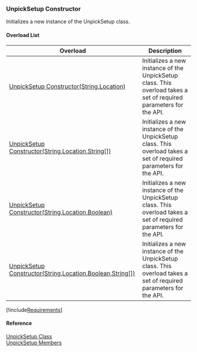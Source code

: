 ﻿### UnpickSetup Constructor

Initializes a new instance of the UnpickSetup class.

#### Overload List

| Overload | Description |
| --- | --- |
| [UnpickSetup Constructor(String,Location)](FChoice.Toolkits.Clarify~FChoice.Toolkits.Clarify.Logistics.UnpickSetup~_ctor(String,Location).md) | Initializes a new instance of the UnpickSetup class. This overload takes a set of required parameters for the API.   |
| [UnpickSetup Constructor(String,Location,String\[\])](FChoice.Toolkits.Clarify~FChoice.Toolkits.Clarify.Logistics.UnpickSetup~_ctor(String,Location,String[]).md) | Initializes a new instance of the UnpickSetup class. This overload takes a set of required parameters for the API.   |
| [UnpickSetup Constructor(String,Location,Boolean)](FChoice.Toolkits.Clarify~FChoice.Toolkits.Clarify.Logistics.UnpickSetup~_ctor(String,Location,Boolean).md) | Initializes a new instance of the UnpickSetup class. This overload takes a set of required parameters for the API.   |
| [UnpickSetup Constructor(String,Location,Boolean,String\[\])](FChoice.Toolkits.Clarify~FChoice.Toolkits.Clarify.Logistics.UnpickSetup~_ctor(String,Location,Boolean,String[]).md) | Initializes a new instance of the UnpickSetup class. This overload takes a set of required parameters for the API.   |

[!include[Requirements](../partials/requirements.md)]



#### Reference

[UnpickSetup Class](FChoice.Toolkits.Clarify~FChoice.Toolkits.Clarify.Logistics.UnpickSetup.md)  
[UnpickSetup Members](FChoice.Toolkits.Clarify~FChoice.Toolkits.Clarify.Logistics.UnpickSetup_members.md)